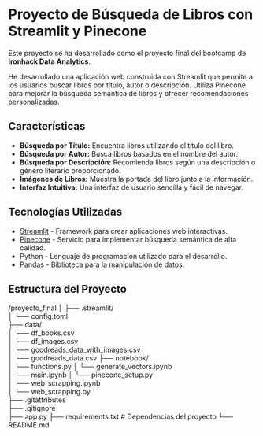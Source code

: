 # Proyecto de Búsqueda de Libros con Streamlit y Pinecone
Este proyecto se ha desarrollado como el proyecto final del bootcamp de **Ironhack Data Analytics**.

He desarrollado una aplicación web construida con Streamlit que permite a los usuarios buscar libros por título, autor o descripción. Utiliza Pinecone para mejorar la búsqueda semántica de libros y ofrecer recomendaciones personalizadas. 

## Características

- **Búsqueda por Título:** Encuentra libros utilizando el título del libro.
- **Búsqueda por Autor:** Busca libros basados en el nombre del autor.
- **Búsqueda por Descripción:** Recomienda libros según una descripción o género literario proporcionado.
- **Imágenes de Libros:** Muestra la portada del libro junto a la información.
- **Interfaz Intuitiva:** Una interfaz de usuario sencilla y fácil de navegar.

## Tecnologías Utilizadas

- [Streamlit](https://streamlit.io/) - Framework para crear aplicaciones web interactivas.
- [Pinecone](https://www.pinecone.io/) - Servicio para implementar búsqueda semántica de alta calidad.
- Python - Lenguaje de programación utilizado para el desarrollo.
- Pandas - Biblioteca para la manipulación de datos.

## Estructura del Proyecto

/proyecto_final │ 
├── .streamlit/                 
│   └── config.toml                        
├── data/                         
│   └── df_books.csv                                 
│   └── df_images.csv                              
│   └── goodreads_data_with_images.csv                                  
│   └── goodreads_data.csv
├── notebook/                                                
│   └── functions.py
│   └── generate_vectors.ipynb                                              
│   └── main.ipynb
│   └── pinecone_setup.py                                                       
│   └── web_scrapping.ipynb                                          
│   └── web_scrapping.py                                       
├── .gitattributes                                               
├── .gitignore                                                                                       
├── app.py
├── requirements.txt # Dependencias del proyecto 
└── README.md 

